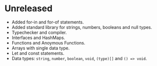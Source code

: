 # Unreleased
* Added for-in and for-of statements.
* Added standard library for strings, numbers, booleans and null types.
* Typechecker and compiler.
* Interfaces and HashMaps.
* Functions and Anoymous Functions.
* Arrays with single data type.
* Let and const statements.
* Data types: `string`, `number`, `boolean`, `void`, `(type)[]` and `() => void`.
